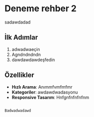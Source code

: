 # Deneme rehber 2

sadawdadad

## İlk Adımlar

1. adwadwaeçin
2. Agndndndndn
3. dawdawdawdeşfedin

## Özellikler

- **Hızlı Arama**: Anımmfvmfmfmr
- **Kategoriler**: awdawdwadasyonu
- **Responsive Tasarım**: Hnfgnfnfnfnfnm

```

Badwadwadawd
```
